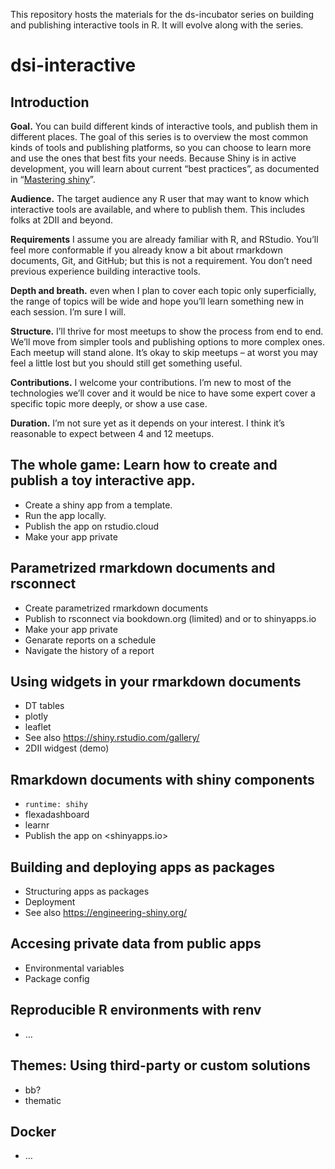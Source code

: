 
This repository hosts the materials for the ds-incubator series on
building and publishing interactive tools in R. It will evolve along
with the series.

# dsi-interactive

## Introduction

**Goal.** You can build different kinds of interactive tools, and
publish them in different places. The goal of this series is to overview
the most common kinds of tools and publishing platforms, so you can
choose to learn more and use the ones that best fits your needs. Because
Shiny is in active development, you will learn about current “best
practices”, as documented in “[Mastering
shiny](https://mastering-shiny.org/)”.

**Audience.** The target audience any R user that may want to know which
interactive tools are available, and where to publish them. This
includes folks at 2DII and beyond.

**Requirements** I assume you are already familiar with R, and RStudio.
You’ll feel more conformable if you already know a bit about rmarkdown
documents, Git, and GitHub; but this is not a requirement. You don’t
need previous experience building interactive tools.

**Depth and breath.** even when I plan to cover each topic only
superficially, the range of topics will be wide and hope you’ll learn
something new in each session. I’m sure I will.

**Structure.** I’ll thrive for most meetups to show the process from end
to end. We’ll move from simpler tools and publishing options to more
complex ones. Each meetup will stand alone. It’s okay to skip meetups –
at worst you may feel a little lost but you should still get something
useful.

**Contributions.** I welcome your contributions. I’m new to most of the
technologies we’ll cover and it would be nice to have some expert cover
a specific topic more deeply, or show a use case.

**Duration.** I’m not sure yet as it depends on your interest. I think
it’s reasonable to expect between 4 and 12 meetups.

## The whole game: Learn how to create and publish a toy interactive app.

-   Create a shiny app from a template.
-   Run the app locally.
-   Publish the app on rstudio.cloud
-   Make your app private

## Parametrized rmarkdown documents and rsconnect

-   Create parametrized rmarkdown documents
-   Publish to rsconnect via bookdown.org (limited) and or to
    shinyapps.io
-   Make your app private
-   Genarate reports on a schedule
-   Navigate the history of a report

## Using widgets in your rmarkdown documents

-   DT tables
-   plotly
-   leaflet
-   See also <https://shiny.rstudio.com/gallery/>
-   2DII widgest (demo)

## Rmarkdown documents with shiny components

-   `runtime: shihy`
-   flexadashboard
-   learnr
-   Publish the app on &lt;shinyapps.io&gt;

## Building and deploying apps as packages

-   Structuring apps as packages
-   Deployment
-   See also <https://engineering-shiny.org/>

## Accesing private data from public apps

-   Environmental variables
-   Package config

## Reproducible R environments with renv

-   …

## Themes: Using third-party or custom solutions

-   bb?
-   thematic

## Docker

-   …
